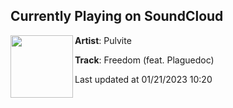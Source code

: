 ## Currently Playing on SoundCloud

[<img align="left" width="100" src="https://i1.sndcdn.com/artworks-dEaMZXqghULP7u9G-ZC3eZg-t500x500.jpg">](https://soundcloud.com/pulvite/freedom?in=wearenova/sets/nmf-1-20-23)

**Artist**: Pulvite 

**Track**: Freedom (feat. Plaguedoc)

Last updated at 01/21/2023 10:20
